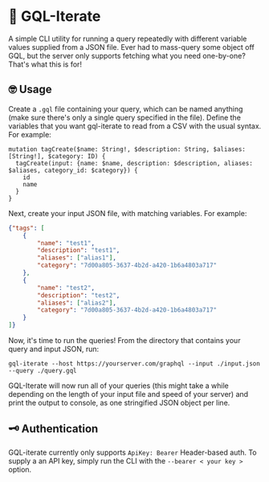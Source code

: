 # 📃 GQL-Iterate

A simple CLI utility for running a query repeatedly with different variable values supplied from a JSON file. Ever had to mass-query some object off GQL, but the server only supports fetching what you need one-by-one? That's what this is for!


## 🤓 Usage

Create a `.gql` file containing your query, which can be named anything (make sure there's only a single query specified in the file). Define the variables that you want gql-iterate to read from a CSV with the usual syntax. For example:

```gql
mutation tagCreate($name: String!, $description: String, $aliases: [String!], $category: ID) {
  tagCreate(input: {name: $name, description: $description, aliases: $aliases, category_id: $category}) {
    id
    name
  }
}
```

Next, create your input JSON file, with matching variables. For example:

```json
{"tags": [
	{
		"name": "test1",
		"description": "test1",
		"aliases": ["alias1"],
		"category": "7d00a805-3637-4b2d-a420-1b6a4803a717"
	},
	{
		"name": "test2",
		"description": "test2",
		"aliases": ["alias2"],
		"category": "7d00a805-3637-4b2d-a420-1b6a4803a717"
	}
]}
```

Now, it's time to run the queries! From the directory that contains your query and input JSON, run:

```
gql-iterate --host https://yourserver.com/graphql --input ./input.json --query ./query.gql
```

GQL-Iterate will now run all of your queries (this might take a while depending on the length of your input file and speed of your server) and print the output to console, as one stringified JSON object per line.

## 🗝 Authentication

GQL-iterate currently only supports `ApiKey: Bearer` Header-based auth. 
To supply a an API key, simply run the CLI with the `--bearer < your key >` option.
